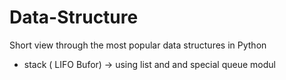 # Data-Structure
Short view through the most popular data structures in Python

- stack  ( LIFO Bufor) -> using list and and special queue modul


